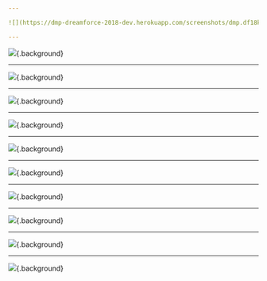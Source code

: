```yaml
---

![](https://dmp-dreamforce-2018-dev.herokuapp.com/screenshots/dmp.df18keynote.bbva.0001.overview.slide.png){.background}

---
```


![](https://dmp-dreamforce-2018-dev.herokuapp.com/screenshots/dmp.df18keynote.bbva.0002.overview.slide.png){.background}

---

![](https://dmp-dreamforce-2018-dev.herokuapp.com/screenshots/dmp.df18keynote.bbva.0003.overview.slide.png){.background}

---

![](https://dmp-dreamforce-2018-dev.herokuapp.com/screenshots/dmp.df18keynote.bbva.0101.data-capture-sources.slide.png){.background}

---

![](https://dmp-dreamforce-2018-dev.herokuapp.com/screenshots/dmp.df18keynote.bbva.0201.consumer-rights-management-page.slide.png){.background}

---

![](https://dmp-dreamforce-2018-dev.herokuapp.com/screenshots/dmp.df18keynote.bbva.0300.einstein-segmentation.slide.png){.background}

---

![](https://dmp-dreamforce-2018-dev.herokuapp.com/screenshots/dmp.df18keynote.bbva.0310.segments.build-standard-segment.slide.png){.background}

---

![](https://dmp-dreamforce-2018-dev.herokuapp.com/screenshots/dmp.df18keynote.bbva.0311.segments.build-standard-segment.slide.png){.background}

---

![](https://dmp-dreamforce-2018-dev.herokuapp.com/screenshots/dmp.df18keynote.bbva.0312.segments.build-standard-segment.slide.png){.background}

---

![](https://dmp-dreamforce-2018-dev.herokuapp.com/screenshots/dmp.df18keynote.bbva.0313.segments.build-standard-segment.slide.png){.background}

---

![](https://dmp-dreamforce-2018-dev.herokuapp.com/screenshots/dmp.df18keynote.bbva.0314.segments.build-standard-segment.slide.png){.background}

